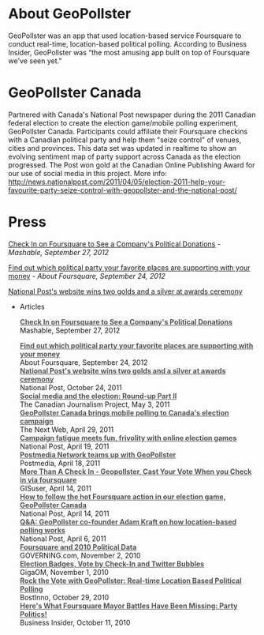 # About GeoPollster

GeoPollster was an app that used location-based service Foursquare to conduct real-time, location-based political polling. According to Business Insider, GeoPollster was “the most amusing app built on top of Foursquare we've seen yet." 

# GeoPollster Canada

Partnered with Canada's National Post newspaper during the 2011 Canadian federal election to create the election game/mobile polling experiment, GeoPollster Canada. Participants could affiliate their Foursquare checkins with a Canadian political party and help them "seize control" of venues, cities and provinces. This data set was updated in realtime to show an evolving sentiment map of party support across Canada as the election progressed. The Post won gold at the Canadian Online Publishing Award for our use of social media in this project. More info: http://news.nationalpost.com/2011/04/05/election-2011-help-your-favourite-party-seize-control-with-geopollster-and-the-national-post/

# Press

[Check In on Foursquare to See a Company's Political Donations](http://mashable.com/2012/09/27/foursquare-politics-geopollster/) - *Mashable, September 27, 2012*

[Find out which political party your favorite places are supporting with your money](http://aboutfoursquare.com/find-out-which-political-party-your-favorite-places-are-supporting-with-your-money/) - *About Foursquare, September 24, 2012*


[National Post's website wins two golds and a silver at awards ceremony](http://news.nationalpost.com/2011/10/24/national-posts-website-wins-two-golds-and-a-silver-at-awards-ceremony/)
 - Articles

    <a href="http://mashable.com/2012/09/27/foursquare-politics-geopollster/" target="_blank" style="color:#555555; font-weight:bold;">Check In on Foursquare to See a Company's Political Donations</a>
    <br>Mashable, September 27, 2012
    <div id="spacer_3"></div>
    <a href="http://aboutfoursquare.com/find-out-which-political-party-your-favorite-places-are-supporting-with-your-money/" target="_blank" style="color:#555555; font-weight:bold;">Find out which political party your favorite places are supporting with your money</a>
    <br>About Foursquare, September 24, 2012
    <div id="spacer_3"></div>
    <a href="http://news.nationalpost.com/2011/10/24/national-posts-website-wins-two-golds-and-a-silver-at-awards-ceremony/" target="_blank" style="color:#555555; font-weight:bold;">National Post's website wins two golds and a silver at awards ceremony</a>
    <br>National Post, October 24, 2011
    <div id="spacer_3"></div>
    <a href="http://j-source.ca/article/social-media-and-election-round-part-ii" target="_blank" style="color:#555555; font-weight:bold;">Social media and the election: Round-up Part II</a>
    <br>The Canadian Journalism Project, May 3, 2011
    <div id="spacer_3"></div>
    <a href="http://thenextweb.com/ca/2011/04/29/geopollster-canada-brings-mobile-polling-to-canadas-election-campaign/" target="_blank" style="color:#555555; font-weight:bold;">GeoPollster Canada brings mobile polling to Canada's election campaign</a>
    <br>The Next Web, April 29, 2011
    <div id="spacer_3"></div>
    <a href="http://news.nationalpost.com/2011/04/19/campaign-fatigue-meets-fun-frivolity-with-online-election-games/" target="_blank" style="color:#555555; font-weight:bold;">Campaign fatigue meets fun, frivolity with online election games</a>
    <br>National Post, April 19, 2011
    <div id="spacer_3"></div>
    <a href="http://www.postmedia.com/2011/04/18/postmedia-network-teams-up-with-geopollster/" target="_blank" style="color:#555555; font-weight:bold;">Postmedia Network teams up with GeoPollster</a>
    <br>Postmedia, April 18, 2011
    <div id="spacer_3"></div>
    <a href="http://www.gisuser.com/content/view/23238/28/" target="_blank" style="color:#555555; font-weight:bold;">More Than A Check In - Geopollster, Cast Your Vote When you Check in via foursquare</a>
    <br>GISuser, April 14, 2011
    <div id="spacer_3"></div>
    <a href="http://news.nationalpost.com/2011/04/14/how-to-follow-the-hot-foursquare-action-in-our-election-game-geopollster-canada/" target="_blank" style="color:#555555; font-weight:bold;">How to follow the hot Foursquare action in our election game, GeoPollster Canada</a>
    <br>National Post, April 14, 2011
    <div id="spacer_3"></div>
    <a href="http://news.nationalpost.com/2011/04/06/qa-geopollster-co-founder-adam-kraft-on-how-location-based-polling-works/" target="_blank" style="color:#555555; font-weight:bold;">Q&A: GeoPollster co-founder Adam Kraft on how location-based polling works</a>
    <br>National Post, April 6, 2011
    <div id="spacer_3"></div>
    <a href="http://www.governing.com/topics/technology/Foursquare-and-2010-Political-Data.html" target="_blank" style="color:#555555; font-weight:bold;">Foursquare and 2010 Political Data</a>
    <br>GOVERNING.com, November 2, 2010
    <div id="spacer_3"></div>
    <a href="http://gigaom.com/2010/11/01/election-badges-vote-by-check-in-and-twitter-bubbles/" target="_blank" style="color:#555555; font-weight:bold;">Election Badges, Vote by Check-In and Twitter Bubbles</a>
    <br>GigaOM, November 1, 2010
    <div id="spacer_3"></div>
    <a href="http://bostinnovation.com/2010/10/29/rock-the-vote-with-geopollster-real-time-location-based-political-polling/" target="_blank" style="color:#555555; font-weight:bold;">Rock the Vote with GeoPollster: Real-time Location Based Political Polling</a>
    <br>BostInno, October 29, 2010
    <div id="spacer_3"></div>
    <a href="http://www.businessinsider.com/heres-what-foursquare-mayor-battles-have-been-missing-party-politics-2010-10" target="_blank" style="color:#555555; font-weight:bold;">Here's What Foursquare Mayor Battles Have Been Missing: Party Politics!</a>
    <br>Business Insider, October 11, 2010
  </label>
